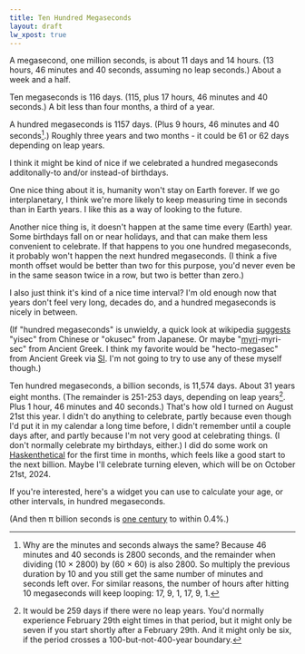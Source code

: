 ```yaml
---
title: Ten Hundred Megaseconds
layout: draft
lw_xpost: true
---
```

A megasecond, one million seconds, is about 11 days and 14 hours. (13 hours, 46 minutes and 40 seconds, assuming no leap seconds.) About a week and a half.

Ten megaseconds is 116 days. (115, plus 17 hours, 46 minutes and 40 seconds.) A bit less than four months, a third of a year.

A hundred megaseconds is 1157 days. (Plus 9 hours, 46 minutes and 40 seconds[^minutes-seconds].) Roughly three years and two months - it could be 61 or 62 days depending on leap years.

[^minutes-seconds]: Why are the minutes and seconds always the same? Because 46 minutes and 40 seconds is 2800 seconds, and the remainder when dividing (10 × 2800) by (60 × 60) is also 2800. So multiply the previous duration by 10 and you still get the same number of minutes and seconds left over. For similar reasons, the number of hours after hitting 10 megaseconds will keep looping: 17, 9, 1, 17, 9, 1.

I think it might be kind of nice if we celebrated a hundred megaseconds additonally-to and/or instead-of birthdays.

One nice thing about it is, humanity won't stay on Earth forever. If we go interplanetary, I think we're more likely to keep measuring time in seconds than in Earth years. I like this as a way of looking to the future.

Another nice thing is, it doesn't happen at the same time every (Earth) year. Some birthdays fall on or near holidays, and that can make them less convenient to celebrate. If that happens to you one hundred megaseconds, it probably won't happen the next hundred megaseconds. (I think a five month offset would be better than two for this purpose, you'd never even be in the same season twice in a row, but two is better than zero.)

I also just think it's kind of a nice time interval? I'm old enough now that years don't feel very long, decades do, and a hundred megaseconds is nicely in between.

(If "hundred megaseconds" is unwieldy, a quick look at wikipedia [suggests](https://en.wikipedia.org/wiki/100,000,000) "yisec" from Chinese or "okusec" from Japanese. Or maybe "[myri](https://en.wikipedia.org/wiki/Myriad)-myri-sec" from Ancient Greek. I think my favorite would be "hecto-megasec" from Ancient Greek via [SI](https://en.wikipedia.org/wiki/Metric_prefix#List_of_SI_prefixes). I'm not going to try to use any of these myself though.)

Ten hundred megaseconds, a billion seconds, is 11,574 days. About 31 years eight months. (The remainder is 251-253 days, depending on leap years[^days]. Plus 1 hour, 46 minutes and 40 seconds.) That's how old I turned on August 21st this year. I didn't do anything to celebrate, partly because even though I'd put it in my calendar a long time before, I didn't remember until a couple days after, and partly because I'm not very good at celebrating things. (I don't normally celebrate my birthdays, either.) I did do some work on [Haskenthetical](http://reasonableapproximation.net/2021/03/14/haskenthetical-update-macros.html) for the first time in months, which feels like a good start to the next billion. Maybe I'll celebrate turning eleven, which will be on October 21st, 2024.

If you're interested, here's a widget you can use to calculate your age, or other intervals, in hundred megaseconds.

<script src="//reasonableapproximation.net/javascripts/megasecs.js"></script>

(And then π billion seconds is [one century](https://www.johndcook.com/blog/2010/10/14/duffs-rule/) to within 0.4%.)

[^days]: It would be 259 days if there were no leap years. You'd normally experience February 29th eight times in that period, but it might only be seven if you start shortly after a February 29th. And it might only be six, if the period crosses a 100-but-not-400-year boundary.
